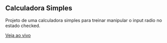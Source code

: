 ## Calculadora Simples

Projeto de uma calculadora simples para treinar manipular o input radio no estado checked.

<a href="https://www.calculadorasimples.abismodev.com">Veja ao vivo</a>
